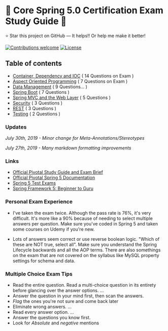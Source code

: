 # :notebook: Core Spring 5.0 Certification Exam Study Guide :notebook:
:star: Star this project on GitHub — It helps!! Or help me make it better!

[![Contributions welcome](https://img.shields.io/badge/contributions-welcome-orange.svg)](https://github.com/seanjgildea/CoreSpring5CertificationGuide/issues)
[![License](https://img.shields.io/badge/license-MIT-blue.svg)](https://opensource.org/licenses/MIT)

## Table of contents

- [Container, Dependency and IOC](container_dependency_ioc.md) ( 14 Questions on Exam )
- [Aspect Oriented Programming](aspect_oriented_programming.md) ( 7 Questions on Exam )
- [Data Management](data_management.md) ( 9 Questions... )
- [Spring Boot](spring_boot.md) ( 7 Questions )
- [Spring MVC and the Web Layer](spring_mvc.md) ( 5 Questions )
- [Security](security.md) ( 3 Questions )
- [REST](rest.md) ( 3 Questions )
- [Testing](testing.md) ( 2 Questions )

### Updates

*July 30th, 2019 - Minor change for Meta-Annotations/Stereotypes*

*July 27th, 2019 - Many markdown formatting improvements*


### Links

- [Official Pivotal Study Guide and Exam Brief](https://pivotal.io/training/certification/spring-professional-certification)
- [Official Pivotal Spring 5 Documentation](https://docs.spring.io/spring/docs/5.0.5.RELEASE/spring-framework-reference/index.html)
- [Spring 5 Test Exams](http://itestjava.com/java-certification-practice-tests/home.do) 
- [Spring Framework 5: Beginner to Guru](https://www.udemy.com/spring-framework-5-beginner-to-guru/)


### Personal Exam Experience

- I've taken the exam twice. Although the pass rate is 76%, it's very difficult. It's more like a 90% because of needing to select multiple answers per question. Make sure you've coded in Spring 5 and taken some courses on Udemy if you're new. 

- Lots of answers seem correct or use reverse boolean logic. "Which of these are NOT true, select all". Make sure you understand the Spring Lifecycle backwards and all the AOP terms. There are also somethings on the exam that are not covered on the syllabus like MySQL property settings for schema and data. 

### Multiple Choice Exam Tips

- Read the entire question. Read a multi-choice question in its entirety before glancing over the answer options. ...
- Answer the question in your mind first, then scan the answers.
- *Flag* the ones you're not sure and come back later
- Eliminate wrong answers. ...
- Read every answer option. ...
- Answer the questions you know first. 
- Look for *Absolute* and *negative* mentions 
